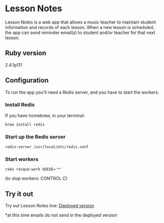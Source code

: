 # Lesson Notes

Lesson Notes is a web app that allows a music teacher to maintain student information and records of each lesson. When a new lesson is scheduled, the app can send reminder email(s) to student and/or teacher for that next lesson.

## Ruby version
2.4.1p111

## Configuration
To run the app you'll need a Redis server, and you have to start the workers.

### Install Redis
If you have homebrew, in your terminal:

`brew install redis`

### Start up the Redis server
`redis-server /usr/local/etc/redis.conf`

### Start workers
`rake resque:work QUEUE='*'`

(to stop workers: CONTROL C)

## Try it out
Try out Lesson Notes live: [Deployed version](https://katmueller-lesson-notes.herokuapp.com/)

\*at this time emails do not send in the deployed version
